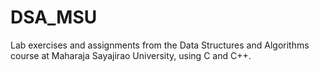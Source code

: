 # DSA_MSU
Lab exercises and assignments from the Data Structures and Algorithms course at Maharaja Sayajirao University, using C and C++.
